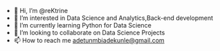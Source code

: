 - 👋 Hi, I’m @reKtrine
- 👀 I’m interested in Data Science and Analytics,Back-end development
- 🌱 I’m currently learning Python for Data Science
- 💞️ I’m looking to collaborate on Data Science Projects
- 📫 How to reach me adetunmbiadekunle@gmail.com

<!---
reKtrine/reKtrine is a ✨ special ✨ repository because its `README.md` (this file) appears on your GitHub profile.
You can click the Preview link to take a look at your changes.
--->

